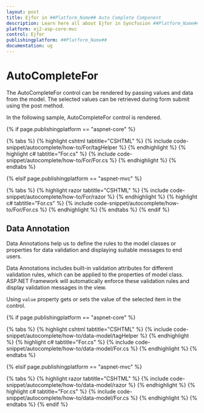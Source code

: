 ```yaml
---
layout: post
title: Ejfor in ##Platform_Name## Auto Complete Component
description: Learn here all about Ejfor in Syncfusion ##Platform_Name## Auto Complete component and more.
platform: ej2-asp-core-mvc
control: Ejfor
publishingplatform: ##Platform_Name##
documentation: ug
---
```



# AutoCompleteFor

The AutoCompleteFor control can be rendered by passing values and data from the model. The selected values can be retrieved during form submit using the post method.

In the following sample, AutoCompleteFor control is rendered.

{% if page.publishingplatform == "aspnet-core" %}

{% tabs %}
{% highlight cshtml tabtitle="CSHTML" %}
{% include code-snippet/autocomplete/how-to/For/tagHelper %}
{% endhighlight %}
{% highlight c# tabtitle="For.cs" %}
{% include code-snippet/autocomplete/how-to/For/For.cs %}
{% endhighlight %}
{% endtabs %}

{% elsif page.publishingplatform == "aspnet-mvc" %}

{% tabs %}
{% highlight razor tabtitle="CSHTML" %}
{% include code-snippet/autocomplete/how-to/For/razor %}
{% endhighlight %}
{% highlight c# tabtitle="For.cs" %}
{% include code-snippet/autocomplete/how-to/For/For.cs %}
{% endhighlight %}
{% endtabs %}
{% endif %}



## Data Annotation

Data Annotations help us to define the rules to the model classes or properties for data validation and displaying suitable messages to end users.

Data Annotations includes built-in validation attributes for different validation rules, which can be applied to the properties of model class. ASP.NET Framework will automatically enforce these validation rules and display validation messages in the view.

Using `value` property gets or sets the value of the selected item in the control.

{% if page.publishingplatform == "aspnet-core" %}

{% tabs %}
{% highlight cshtml tabtitle="CSHTML" %}
{% include code-snippet/autocomplete/how-to/data-model/tagHelper %}
{% endhighlight %}
{% highlight c# tabtitle="For.cs" %}
{% include code-snippet/autocomplete/how-to/data-model/For.cs %}
{% endhighlight %}
{% endtabs %}

{% elsif page.publishingplatform == "aspnet-mvc" %}

{% tabs %}
{% highlight razor tabtitle="CSHTML" %}
{% include code-snippet/autocomplete/how-to/data-model/razor %}
{% endhighlight %}
{% highlight c# tabtitle="For.cs" %}
{% include code-snippet/autocomplete/how-to/data-model/For.cs %}
{% endhighlight %}
{% endtabs %}
{% endif %}


